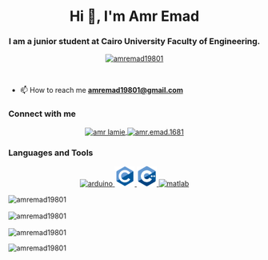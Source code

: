 <h1 align="center">Hi 👋, I'm Amr Emad</h1>
  <h3 align="center">I am a junior student at Cairo University Faculty of Engineering.</h3>
  <p align="center">
    <a href="https://github.com/ryo-ma/github-profile-trophy"><img src="https://github-profile-trophy.vercel.app/?username=amremad19801" alt="amremad19801" /></a>
  </p>
  <p align="left">
    <a href="https://twitter.com/" target="blank"><img src="https://img.shields.io/twitter/follow/?logo=twitter&style=for-the-badge" alt="" /></a>
  </p>

- 📫 How to reach me **amremad19801@gmail.com**

<h3 align="left">Connect with me</h3>
<p align="center">
  <a href="https://www.linkedin.com/in/amr-lamie-107766213" target="blank">
    <img align="center" src="https://raw.githubusercontent.com/rahuldkjain/github-profile-readme-generator/master/src/images/icons/Social/linked-in-alt.svg" alt="amr lamie" height="30" width="40" />
  </a>
  <a href="https://fb.com/amr.emad.1681" target="blank">
    <img align="center" src="https://raw.githubusercontent.com/rahuldkjain/github-profile-readme-generator/master/src/images/icons/Social/facebook.svg" alt="amr.emad.1681" height="30" width="40" />
  </a>
</p>

<h3 align="left">Languages and Tools</h3>
<p align="center">
  <a href="https://www.arduino.cc/" target="_blank" rel="noreferrer">
    <img src="https://cdn.worldvectorlogo.com/logos/arduino-1.svg" alt="arduino" width="40" height="40"/>
  </a>
  <a href="https://www.cprogramming.com/" target="_blank" rel="noreferrer">
    <img src="https://raw.githubusercontent.com/devicons/devicon/master/icons/c/c-original.svg" alt="c" width="40" height="40"/>
  </a>
  <a href="https://www.w3schools.com/cpp/" target="_blank" rel="noreferrer">
    <img src="https://raw.githubusercontent.com/devicons/devicon/master/icons/cplusplus/cplusplus-original.svg" alt="cplusplus" width="40" height="40"/>
  </a>
  <a href="https://www.mathworks.com/" target="_blank" rel="noreferrer">
    <img src="https://upload.wikimedia.org/wikipedia/commons/2/21/Matlab_Logo.png" alt="matlab" width="40" height="40"/>
  </a>
</p>

<p>
  <img align="center" src="https://github-readme-stats.vercel.app/api/top-langs?username=amremad19801&show_icons=true&locale=en&layout=compact" alt="amremad19801" />
</p>

<p>
  <img align="center" src="https://github-readme-stats.vercel.app/api?username=amremad19801&show_icons=true&locale=en" alt="amremad19801" />
</p>

<p>
  <img align="center" src="https://github-readme-streak-stats.herokuapp.com/?user=amremad19801&" alt="amremad19801" />
</p>

<p align="left">
  <img src="https://komarev.com/ghpvc/?username=amremad19801&label=Profile%20views&color=0e75b6&style=flat" alt="amremad19801" />
</p>
